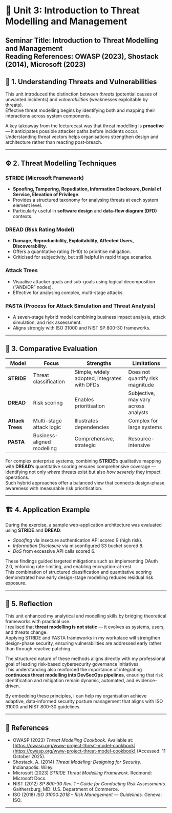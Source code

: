 # 🧩 Unit 3: Introduction to Threat Modelling and Management  

**Seminar Title:** Introduction to Threat Modelling and Management  
**Reading References:** OWASP (2023), Shostack (2014), Microsoft (2023)  
---

## 🧠 1. Understanding Threats and Vulnerabilities  

This unit introduced the distinction between *threats* (potential causes of unwanted incidents) and *vulnerabilities* (weaknesses exploitable by threats).  
Effective threat modelling begins by identifying both and mapping their interactions across system components.

A key takeaway from the lecturecast was that threat modelling is **proactive** — it anticipates possible attacker paths before incidents occur.  
Understanding threat vectors helps organisations strengthen design and architecture rather than reacting post-breach.

---

## ⚙️ 2. Threat Modelling Techniques  

### **STRIDE (Microsoft Framework)**  
- **Spoofing, Tampering, Repudiation, Information Disclosure, Denial of Service, Elevation of Privilege**.  
- Provides a structured taxonomy for analysing threats at each system element level.  
- Particularly useful in **software design** and **data-flow diagram (DFD)** contexts.  

### **DREAD (Risk Rating Model)**  
- **Damage, Reproducibility, Exploitability, Affected Users, Discoverability**.  
- Offers a quantitative rating (1–10) to prioritise mitigation.  
- Criticised for subjectivity, but still helpful in rapid triage scenarios.  

### **Attack Trees**  
- Visualise attacker goals and sub-goals using logical decomposition (“AND/OR” nodes).  
- Effective for analysing complex, multi-stage attacks.  

### **PASTA (Process for Attack Simulation and Threat Analysis)**  
- A seven-stage hybrid model combining business impact analysis, attack simulation, and risk assessment.  
- Aligns strongly with ISO 31000 and NIST SP 800-30 frameworks.  

---

## 🔬 3. Comparative Evaluation  

| Model | Focus | Strengths | Limitations |
|--------|--------|------------|--------------|
| **STRIDE** | Threat classification | Simple, widely adopted, integrates with DFDs | Does not quantify risk magnitude |
| **DREAD** | Risk scoring | Enables prioritisation | Subjective, may vary across analysts |
| **Attack Trees** | Multi-stage attack logic | Illustrates dependencies | Complex for large systems |
| **PASTA** | Business-aligned modelling | Comprehensive, strategic | Resource-intensive |

For complex enterprise systems, combining **STRIDE**’s qualitative mapping with **DREAD**’s quantitative scoring ensures comprehensive coverage — identifying not only *where* threats exist but also *how severely* they impact operations.  
Such hybrid approaches offer a balanced view that connects design-phase awareness with measurable risk prioritisation.

---

## 🏗️ 4. Application Example  

During the exercise, a sample web-application architecture was evaluated using **STRIDE** and **DREAD**:  
- *Spoofing* via insecure authentication API scored 9 (high risk).  
- *Information Disclosure* via misconfigured S3 bucket scored 8.  
- *DoS* from excessive API calls scored 6.  

These findings guided targeted mitigations such as implementing OAuth 2.0, enforcing rate-limiting, and enabling encryption-at-rest.  
This combination of structured classification and quantitative scoring demonstrated how early design-stage modelling reduces residual risk exposure.

---

## 💬 5. Reflection  

This unit enhanced my analytical and modelling skills by bridging theoretical frameworks with practical use.  
I realised that **threat modelling is not static** — it evolves as systems, users, and threats change.  
Applying STRIDE and PASTA frameworks in my workplace will strengthen design-phase security, ensuring vulnerabilities are addressed early rather than through reactive patching.  

The structured nature of these methods aligns directly with my professional goal of leading risk-based cybersecurity governance initiatives.  
This understanding also reinforced the importance of integrating **continuous threat modelling into DevSecOps pipelines**, ensuring that risk identification and mitigation remain dynamic, automated, and evidence-driven.  

By embedding these principles, I can help my organisation achieve adaptive, data-informed security posture management that aligns with ISO 31000 and NIST 800-30 guidelines.

---

## 🔖 References  

- OWASP (2023) *Threat Modelling Cookbook.* Available at: [https://owasp.org/www-project-threat-model-cookbook](https://owasp.org/www-project-threat-model-cookbook) (Accessed: 11 October 2025).  
- Shostack, A. (2014) *Threat Modeling: Designing for Security.* Indianapolis: Wiley.  
- Microsoft (2023) *STRIDE Threat Modelling Framework.* Redmond: Microsoft Docs.  
- NIST (2012) *SP 800-30 Rev. 1 – Guide for Conducting Risk Assessments.* Gaithersburg, MD: U.S. Department of Commerce.  
- ISO (2018) *ISO 31000:2018 – Risk Management — Guidelines.* Geneva: ISO.  

---
